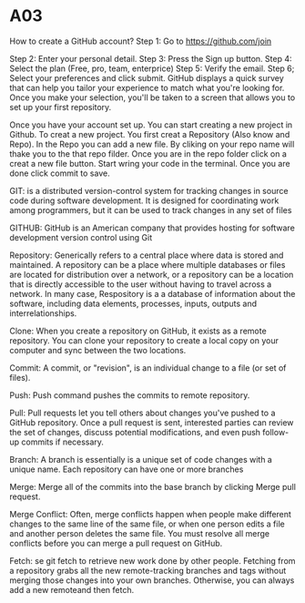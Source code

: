 # A03
How to create a GitHub account?
Step 1: Go to https://github.com/join 

Step 2: Enter your personal detail. 
Step 3: Press the Sign up button. 
Step 4: Select the plan (Free, pro, team, enterprice)
Step 5: Verify the email. 
Step 6; Select your preferences and click submit. GitHub displays a quick survey that can help you tailor your experience to match what you're looking for. Once you make your selection, you'll be taken to a screen that allows you to set up your first repository.


Once you have your account set up. You can start creating a new project in Github. To creat a new project. You first creat a Repository (Also know and Repo).  In the Repo you can add a new file.  By cliking on your repo name will thake you to the that repo filder.  Once you are in the repo folder click on a creat a new file button.  Start wring your code in the terminal. Once you are done click commit to save. 

GIT: is a distributed version-control system for tracking changes in source code during software development. It is designed for coordinating work among programmers, but it can be used to track changes in any set of files

GITHUB: GitHub is an American company that provides hosting for software development version control using Git

Repository: Generically refers to a central place where data is stored and maintained. A repository can be a place where multiple databases or files are located for distribution over a network, or a repository can be a location that is directly accessible to the user without having to travel across a network. In many case, Respository is  a a database of information about the software, including data elements, processes, inputs, outputs and interrelationships.

Clone: When you create a repository on GitHub, it exists as a remote repository. You can clone your repository to create a local copy on your computer and sync between the two locations.

Commit: A commit, or "revision", is an individual change to a file (or set of files). 

Push: Push command pushes the commits to remote repository. 

Pull: Pull requests let you tell others about changes you've pushed to a GitHub repository. Once a pull request is sent, interested parties can review the set of changes, discuss potential modifications, and even push follow-up commits if necessary.

Branch: A branch is essentially is a unique set of code changes with a unique name. Each repository can have one or more branches

Merge: Merge all of the commits into the base branch by clicking Merge pull request.

Merge Conflict: Often, merge conflicts happen when people make different changes to the same line of the same file, or when one person edits a file and another person deletes the same file. You must resolve all merge conflicts before you can merge a pull request on GitHub.

Fetch: se git fetch to retrieve new work done by other people. Fetching from a repository grabs all the new remote-tracking branches and tags without merging those changes into your own branches. Otherwise, you can always add a new remoteand then fetch.
